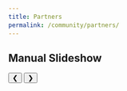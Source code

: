 ```yaml
---
title: Partners
permalink: /community/partners/
---
```

<style>
.mySlides {display:none;}
</style>
<h2 class="w3-center">Manual Slideshow</h2>

<div class="w3-content w3-display-container">
  <img class="mySlides" src="/images/facilities/facilities-and-equipment/DS1.jpg" style="width:100%">
  <img class="mySlides" src="/images/facilities/facilities-and-equipment/DSC03115Draft-electronic.jpg" style="width:100%">
  <img class="mySlides" src="/images/facilities/facilities-and-equipment/DSC03178Draft-bench-tools.jpg" style="width:100%">
  <img class="mySlides" src="/images/facilities/facilities-and-equipment/DT2.jpg" style="width:100%">

  <button class="w3-button w3-black w3-display-left" onclick="plusDivs(-1)">&#10094;</button>
  <button class="w3-button w3-black w3-display-right" onclick="plusDivs(1)">&#10095;</button>
</div>

<script>
var slideIndex = 1;
showDivs(slideIndex);

function plusDivs(n) {
  showDivs(slideIndex += n);
}

function showDivs(n) {
  var i;
  var x = document.getElementsByClassName("mySlides");
  if (n > x.length) {slideIndex = 1}
  if (n < 1) {slideIndex = x.length}
  for (i = 0; i < x.length; i++) {
    x[i].style.display = "none";  
  }
  x[slideIndex-1].style.display = "block";  
}
</script>
